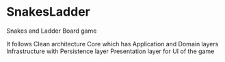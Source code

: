 # SnakesLadder
Snakes and Ladder Board game

It follows Clean architecture 
Core which has Application and Domain layers
Infrastructure with Persistence layer
Presentation layer for UI of the game
